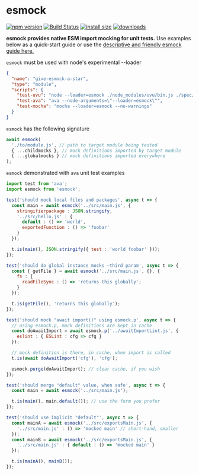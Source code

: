 esmock
======
[![npm version](https://badge.fury.io/js/esmock.svg)](https://badge.fury.io/js/esmock) [![Build Status](https://github.com/iambumblehead/esmock/workflows/nodejs-ci/badge.svg)][2] [![install size](https://packagephobia.now.sh/badge?p=esmock)](https://packagephobia.now.sh/result?p=esmock) [![downloads](https://badgen.now.sh/npm/dm/esmock)](https://npmjs.org/package/esmock)

**esmock provides native ESM import mocking for unit tests.** Use examples below as a quick-start guide or use the [descriptive and friendly esmock guide here.][10]

[10]: https://github.com/iambumblehead/esmock/wiki
[0]: http://www.bumblehead.com "bumblehead"
[1]: https://github.com/iambumblehead/esmock/workflows/nodejs-ci/badge.svg "nodejs-ci pipeline"
[2]: https://github.com/iambumblehead/esmock "esmock"



`esmock` must be used with node's experimental --loader
``` json
{
  "name": "give-esmock-a-star",
  "type": "module",
  "scripts": {
    "test-uvu": "node --loader=esmock ./node_modules/uvu/bin.js ./spec/",
    "test-ava": "ava --node-arguments=\"--loader=esmock\"",
    "test-mocha": "mocha --loader=esmock --no-warnings"
  }
}
```

`esmock` has the following signature
``` javascript
await esmock(
  './to/module.js', // path to target module being tested
  { ...childmocks }, // mock definitions imported by target module
  { ...globalmocks } // mock definitions imported everywhere
);
```

`esmock` demonstrated with `ava` unit test examples
``` javascript
import test from 'ava';
import esmock from 'esmock';

test('should mock local files and packages', async t => {
  const main = await esmock('../src/main.js', {
    stringifierpackage : JSON.stringify,
    '../src/hello.js' : {
      default : () => 'world',
      exportedFunction : () => 'foobar'
    }
  });

  t.is(main(), JSON.stringify({ test : 'world foobar' }));
});

test('should do global instance mocks —third param', async t => {
  const { getFile } = await esmock('../src/main.js', {}, {
    fs : {
      readFileSync : () => 'returns this globally';
    }
  });

  t.is(getFile(), 'returns this globally');
});

test('should mock "await import()" using esmock.p', async t => {
  // using esmock.p, mock definitions are kept in cache
  const doAwaitImport = await esmock.p('../awaitImportLint.js', {
    eslint : { ESLint : cfg => cfg }
  });

  // mock definition is there, in cache, when import is called
  t.is(await doAwaitImport('cfg'), 'cfg');

  esmock.purge(doAwaitImport); // clear cache, if you wish
});

test('should merge "default" value, when safe', async t => {
  const main = await esmock('../src/main.js');

  t.is(main(), main.default()); // use the form you prefer
});

test('should use implicit "default"', async t => {
  const mainA = await esmock('../src/exportsMain.js', {
    '../src/main.js' : () => 'mocked main' // short-hand, smaller
  });
  const mainB = await esmock('../src/exportsMain.js', {
    '../src/main.js' : { default : () => 'mocked main' }
  });

  t.is(mainA(), mainB());
});
```
